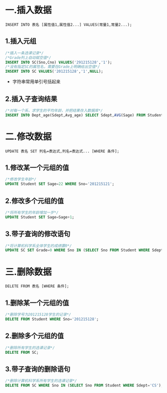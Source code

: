 # 一.插入数据

`INSERT INTO 表名 [属性值1,属性值2...] VALUES(常量1,常量2...);`

## 1.插入元组

```sql
/*插入一条选课记录*/
/*Grade列上自动赋空值*/
INSERT INTO SC(Sno,Cno) VALUES('291215128','1');
/*没有指定SC的属性名，需要在Grade上明确给出空值*/
INSERT INTO SC VALUES('201215128','1',NULL);
```

- 字符串常用单引号括起来

## 2.插入子查询结果

```sql
/*对每一个系，求学生的平均年龄，并把结果存入数据库*/
INSERT INTO Dept_age(Sdept,Avg_age) SELECT Sdept,AVG(Sage) FROM Student GROUP BY Sdept;
```

# 二.修改数据

`UPDATE 表名 SET 列名=表达式,列名=表达式... [WHERE 条件];`

## 1.修改某一个元组的值

```sql
/*修改学生年龄*/
UPDATE Student SET Sage=22 WHERE Sno='201215121';
```

## 2.修改多个元组的值

```sql
/*将所有学生的年龄增加一岁*/
UPDATE Student SET Sage=Sage+1;
```

## 3.带子查询的修改语句

```sql
/*将计算机科学系全体学生的成绩置0*/
UPDATE SC SET Grade=0 WHERE Sno IN (SELECT Sno FROM Student WHERE Sdept='CS');
```

# 三.删除数据

`DELETE FROM 表名 [WHERE 条件];`

## 1.删除某一个元组的值

```sql
/*删除学号为201215128学生的记录*/
DELETE FROM Student WHERE Sno='201215128';
```

## 2.删除多个元组的值

```sql
/*删除所有学生的选课记录*/
DELETE FROM SC;
```

## 3.带子查询的删除语句

```sql
/*删除计算机科学系所有学生的选课记录*/
DELETE FROM SC WHERE Sno IN (SELECT Sno FROM Student WHERE Sdept='CS');
```


